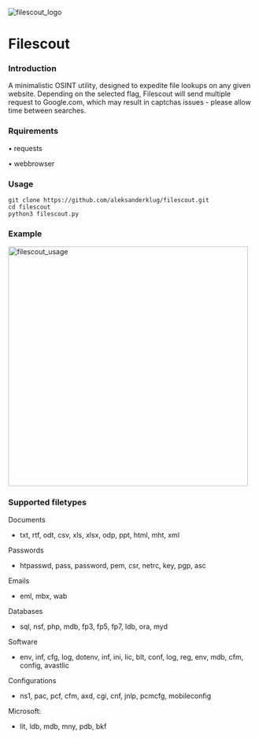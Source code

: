 ![filescout_logo](https://user-images.githubusercontent.com/83586282/137083724-27d6284a-6758-4003-aee5-b899aaf61ea3.png)

# Filescout

### Introduction
A minimalistic OSINT utility, designed to expedite file lookups on any given website.
Depending on the selected flag, Filescout will send multiple request to Google.com, which may result in captchas issues - please allow time between searches.

### Rquirements

• requests

• webbrowser

### Usage
```
git clone https://github.com/aleksanderklug/filescout.git
cd filescout
python3 filescout.py
```

### Example
<img width="487" alt="filescout_usage" src="https://user-images.githubusercontent.com/83586282/137083690-4461f584-f344-4c25-bbb2-f83cb41ba131.png">

### Supported filetypes

Documents

- txt, rtf, odt, csv, xls, xlsx, odp, ppt, html, mht, xml

Passwords

- htpasswd, pass, password, pem, csr, netrc, key, pgp, asc

Emails 

- eml, mbx, wab

Databases

- sql, nsf, php, mdb, fp3, fp5, fp7, ldb, ora, myd

Software 

- env, inf, cfg, log, dotenv, inf, ini, lic, blt, conf, log, reg, env, mdb, cfm, config, avastlic

Configurations

- ns1, pac, pcf, cfm, axd, cgi, cnf, jnlp, pcmcfg, mobileconfig

Microsoft:

- lit, ldb, mdb, mny, pdb, bkf
